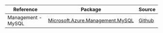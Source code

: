 | Reference | Package | Source |
|---|---|---|
|Management - MySQL|[Microsoft.Azure.Management.MySQL](https://www.nuget.org/packages/Microsoft.Azure.Management.MySQL)|[Github](https://github.com/Azure/azure-sdk-for-net)|
